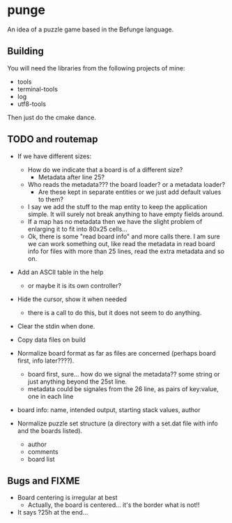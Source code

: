 # punge

An idea of a puzzle game based in the Befunge language.

## Building

You will need the libraries from the following projects of mine:

- tools
- terminal-tools
- log
- utf8-tools

Then just do the cmake dance.

## TODO and routemap

- If we have different sizes:
	- How do we indicate that a board is of a different size?
		- Metadata after line 25?
	- Who reads the metadata??? the board loader? or a metadata loader?
		- Are these kept in separate entities or we just add default values to them?
	- I say we add the stuff to the map entity to keep the application simple. 
		It will surely not break anything to have empty fields around.
	- If a map has no metadata then we have the slight problem of enlarging it
		to fit into 80x25 cells...
	- Ok, there is some "read board info" and more calls there. I am sure we
		can work something out, like read the metadata in read board info
		for files with more than 25 lines, read the extra metadata and so on.
- Add an ASCII table in the help
	- or maybe it is its own controller?
- Hide the cursor, show it when needed
	- there is a call to do this, but it does not seem to do anything.
- Clear the stdin when done.
- Copy data files on build

- Normalize board format as far as files are concerned (perhaps board first, info later????).
	- board first, sure... how do we signal the metadata?? some string or just anything beyond the 25st line.
	- metadata could be signales from the 26 line, as pairs of key:value, one in each line
- board info: name, intended output, starting stack values, author
- Normalize puzzle set structure (a directory with a set.dat file with info and the boards listed).
	- author
	- comments
	- board list

## Bugs and FIXME
- Board centering is irregular at best
	- Actually, the board is centered... it's the border what is not!!
- It says ?25h at the end...
